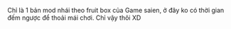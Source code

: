 Chỉ là 1 bản mod nhái theo fruit box của Game saien, ở đây ko có thời gian đếm ngược để thoải mái chơi.
Chỉ vậy thôi XD
